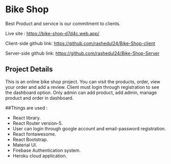 # Bike Shop

Best Product and service is our commitment to clients.

Live site : https://bike-shop-d7d4c.web.app/

Client-side github link: https://github.com/rashedul24/Bike-Shop-client

Server-side github link: https://github.com/rashedul24/Bike-Shop-Server

## Project Details

This is an online bike shop project. You can visit the products, order, view your order and add a review.
Client must  login through registration to see the dashboard option.
Only admin can add product, add admin, manage product and order in dashboard.

##Things are used :

- React library.
- React Router version-5.
- User can login through  google account and email-password  registration.
- React fontawesome.
- React Bootstrap.
- Material UI.
- Firebase Authentication system.
- Heroku cloud application.
